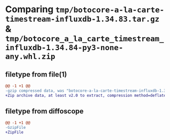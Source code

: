 # Comparing `tmp/botocore-a-la-carte-timestream-influxdb-1.34.83.tar.gz` & `tmp/botocore_a_la_carte_timestream_influxdb-1.34.84-py3-none-any.whl.zip`

## filetype from file(1)

```diff
@@ -1 +1 @@
-gzip compressed data, was "botocore-a-la-carte-timestream-influxdb-1.34.83.tar", last modified: Fri Apr 12 01:01:25 2024, max compression
+Zip archive data, at least v2.0 to extract, compression method=deflate
```

## filetype from diffoscope

```diff
@@ -1 +1 @@
-GzipFile
+ZipFile
```

